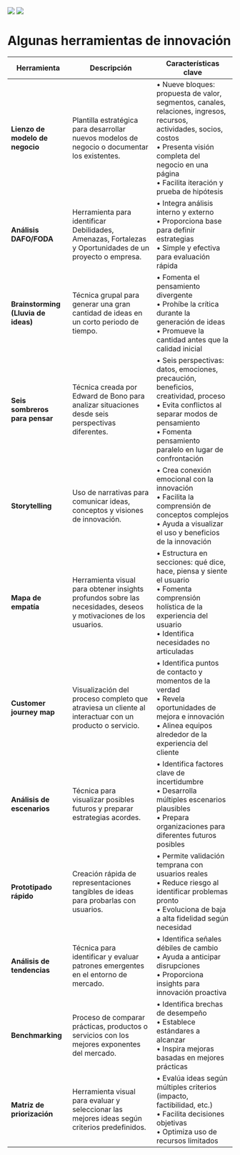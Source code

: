 [![](https://img.shields.io/badge/-Tabla_de_contenidos-000?style=flat&logo=Emlakjet&logoColor=red)](../../README.md)
[![](https://img.shields.io/badge/-Inicio%20de%20cap%C3%ADtulo-000?style=flat&logo=Acclaim&logoColor=red)](../README.md)

# Algunas herramientas de innovación

|Herramienta|Descripción|Características clave|
|-|-|-|
|**Lienzo de modelo de negocio**|Plantilla estratégica para desarrollar nuevos modelos de negocio o documentar los existentes.|• Nueve bloques: propuesta de valor, segmentos, canales, relaciones, ingresos, recursos, actividades, socios, costos<br>• Presenta visión completa del negocio en una página<br>• Facilita iteración y prueba de hipótesis|
|**Análisis DAFO/FODA**|Herramienta para identificar Debilidades, Amenazas, Fortalezas y Oportunidades de un proyecto o empresa.|• Integra análisis interno y externo<br>• Proporciona base para definir estrategias<br>• Simple y efectiva para evaluación rápida|
|**Brainstorming (Lluvia de ideas)**|Técnica grupal para generar una gran cantidad de ideas en un corto periodo de tiempo.|• Fomenta el pensamiento divergente<br>• Prohíbe la crítica durante la generación de ideas<br>• Promueve la cantidad antes que la calidad inicial|
|**Seis sombreros para pensar**|Técnica creada por Edward de Bono para analizar situaciones desde seis perspectivas diferentes.|• Seis perspectivas: datos, emociones, precaución, beneficios, creatividad, proceso<br>• Evita conflictos al separar modos de pensamiento<br>• Fomenta pensamiento paralelo en lugar de confrontación|
|**Storytelling**|Uso de narrativas para comunicar ideas, conceptos y visiones de innovación.|• Crea conexión emocional con la innovación<br>• Facilita la comprensión de conceptos complejos<br>• Ayuda a visualizar el uso y beneficios de la innovación|
|**Mapa de empatía**|Herramienta visual para obtener insights profundos sobre las necesidades, deseos y motivaciones de los usuarios.|• Estructura en secciones: qué dice, hace, piensa y siente el usuario<br>• Fomenta comprensión holística de la experiencia del usuario<br>• Identifica necesidades no articuladas|
|**Customer journey map**|Visualización del proceso completo que atraviesa un cliente al interactuar con un producto o servicio.|• Identifica puntos de contacto y momentos de la verdad<br>• Revela oportunidades de mejora e innovación<br>• Alinea equipos alrededor de la experiencia del cliente|
|**Análisis de escenarios**|Técnica para visualizar posibles futuros y preparar estrategias acordes.|• Identifica factores clave de incertidumbre<br>• Desarrolla múltiples escenarios plausibles<br>• Prepara organizaciones para diferentes futuros posibles|
|**Prototipado rápido**|Creación rápida de representaciones tangibles de ideas para probarlas con usuarios.|• Permite validación temprana con usuarios reales<br>• Reduce riesgo al identificar problemas pronto<br>• Evoluciona de baja a alta fidelidad según necesidad|
|**Análisis de tendencias**|Técnica para identificar y evaluar patrones emergentes en el entorno de mercado.|• Identifica señales débiles de cambio<br>• Ayuda a anticipar disrupciones<br>• Proporciona insights para innovación proactiva|
|**Benchmarking**|Proceso de comparar prácticas, productos o servicios con los mejores exponentes del mercado.|• Identifica brechas de desempeño<br>• Establece estándares a alcanzar<br>• Inspira mejoras basadas en mejores prácticas|
|**Matriz de priorización**|Herramienta visual para evaluar y seleccionar las mejores ideas según criterios predefinidos.|• Evalúa ideas según múltiples criterios (impacto, factibilidad, etc.)<br>• Facilita decisiones objetivas<br>• Optimiza uso de recursos limitados|
